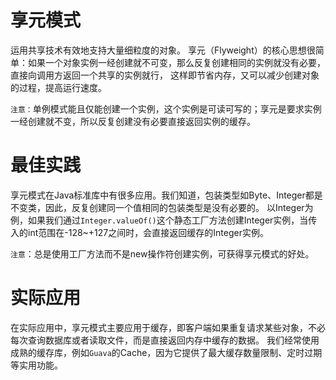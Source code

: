 # 享元模式
运用共享技术有效地支持大量细粒度的对象。
享元（Flyweight）的核心思想很简单：如果一个对象实例一经创建就不可变，那么反复创建相同的实例就没有必要，直接向调用方返回一个共享的实例就行，
这样即节省内存，又可以减少创建对象的过程，提高运行速度。

`注意：`单例模式能且仅能创建一个实例，这个实例是可读可写的；享元是要求实例一经创建就不变，所以反复创建没有必要直接返回实例的缓存。

# 最佳实践
享元模式在Java标准库中有很多应用。我们知道，包装类型如Byte、Integer都是不变类，因此，反复创建同一个值相同的包装类型是没有必要的。
以Integer为例，如果我们通过`Integer.valueOf()`这个静态工厂方法创建Integer实例，当传入的int范围在-128~+127之间时，会直接返回缓存的Integer实例。

`注意`：总是使用工厂方法而不是new操作符创建实例，可获得享元模式的好处。

# 实际应用
在实际应用中，享元模式主要应用于缓存，即客户端如果重复请求某些对象，不必每次查询数据库或者读取文件，而是直接返回内存中缓存的数据。
我们经常使用成熟的缓存库，例如`Guava`的Cache，因为它提供了最大缓存数量限制、定时过期等实用功能。

